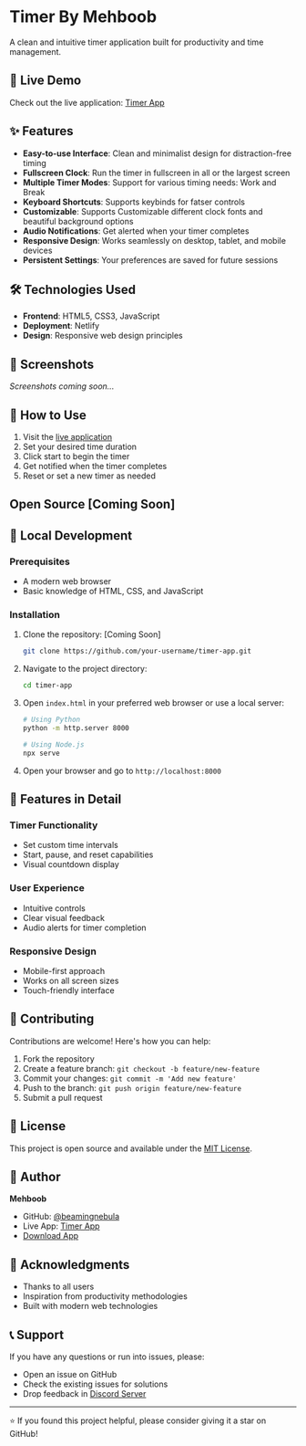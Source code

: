 # Timer By Mehboob

A clean and intuitive timer application built for productivity and time management.

## 🚀 Live Demo

Check out the live application: [Timer App](https://timerbymehboob.netlify.app/)

## ✨ Features

- **Easy-to-use Interface**: Clean and minimalist design for distraction-free timing
-  **Fullscreen Clock**: Run the timer in fullscreen in all or the largest screen
- **Multiple Timer Modes**: Support for various timing needs: Work and Break
-  **Keyboard Shortcuts**: Supports keybinds for fatser controls
-   **Customizable**: Supports Customizable different clock fonts and beautiful background options
- **Audio Notifications**: Get alerted when your timer completes
- **Responsive Design**: Works seamlessly on desktop, tablet, and mobile devices
- **Persistent Settings**: Your preferences are saved for future sessions

## 🛠️ Technologies Used

- **Frontend**: HTML5, CSS3, JavaScript
- **Deployment**: Netlify
- **Design**: Responsive web design principles

## 📱 Screenshots

<!-- Add screenshots of your app here -->
*Screenshots coming soon...*

## 🎯 How to Use

1. Visit the [live application](https://timerbymehboob.netlify.app/)
2. Set your desired time duration
3. Click start to begin the timer
4. Get notified when the timer completes
5. Reset or set a new timer as needed

## Open Source  [Coming Soon]
## 🔧 Local Development

### Prerequisites

- A modern web browser
- Basic knowledge of HTML, CSS, and JavaScript

### Installation

1. Clone the repository:  [Coming Soon]
   ```bash
   git clone https://github.com/your-username/timer-app.git
   ```

2. Navigate to the project directory:
   ```bash
   cd timer-app
   ```

3. Open `index.html` in your preferred web browser or use a local server:
   ```bash
   # Using Python
   python -m http.server 8000
   
   # Using Node.js
   npx serve
   ```

4. Open your browser and go to `http://localhost:8000`

## 🌟 Features in Detail

### Timer Functionality
- Set custom time intervals
- Start, pause, and reset capabilities
- Visual countdown display

### User Experience
- Intuitive controls
- Clear visual feedback
- Audio alerts for timer completion

### Responsive Design
- Mobile-first approach
- Works on all screen sizes
- Touch-friendly interface

## 🤝 Contributing

Contributions are welcome! Here's how you can help:

1. Fork the repository
2. Create a feature branch: `git checkout -b feature/new-feature`
3. Commit your changes: `git commit -m 'Add new feature'`
4. Push to the branch: `git push origin feature/new-feature`
5. Submit a pull request

## 📝 License

This project is open source and available under the [MIT License](LICENSE).

## 👤 Author

**Mehboob**
- GitHub: [@beamingnebula](https://github.com/beamingnebula)
- Live App: [Timer App](https://timerbymehboob.netlify.app/)
- [Download App](https://timerbymehboob.netlify.app/downloadpage.html)

## 🙏 Acknowledgments

- Thanks to all users
- Inspiration from productivity methodologies
- Built with modern web technologies

## 📞 Support

If you have any questions or run into issues, please:
- Open an issue on GitHub
- Check the existing issues for solutions
- Drop feedback in [Discord Server](https://discord.com/invite/CDAmXSaXQF/)

---

⭐ If you found this project helpful, please consider giving it a star on GitHub!
